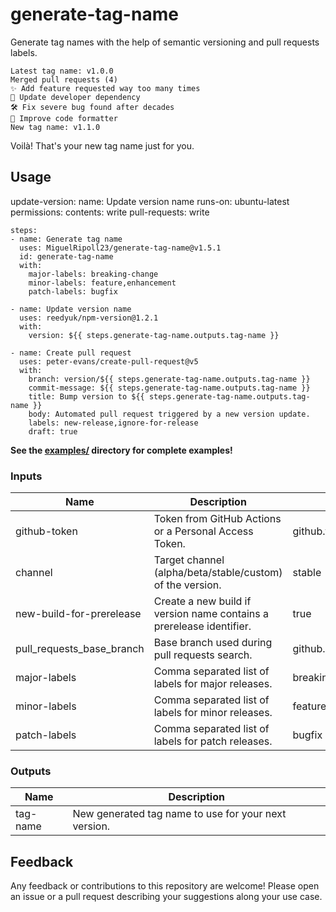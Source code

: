 # generate-tag-name

Generate tag names with the help of semantic versioning and pull requests labels.

    Latest tag name: v1.0.0
    Merged pull requests (4)
    ✨ Add feature requested way too many times
    🚫 Update developer dependency
    🛠️ Fix severe bug found after decades
    🚫 Improve code formatter
    New tag name: v1.1.0

Voilà! That's your new tag name just for you.

## Usage

update-version:
name: Update version name
runs-on: ubuntu-latest
permissions:
contents: write
pull-requests: write

    steps:
    - name: Generate tag name
      uses: MiguelRipoll23/generate-tag-name@v1.5.1
      id: generate-tag-name
      with:
        major-labels: breaking-change
        minor-labels: feature,enhancement
        patch-labels: bugfix

    - name: Update version name
      uses: reedyuk/npm-version@1.2.1
      with:
        version: ${{ steps.generate-tag-name.outputs.tag-name }}

    - name: Create pull request
      uses: peter-evans/create-pull-request@v5
      with:
        branch: version/${{ steps.generate-tag-name.outputs.tag-name }}
        commit-message: ${{ steps.generate-tag-name.outputs.tag-name }}
        title: Bump version to ${{ steps.generate-tag-name.outputs.tag-name }}
        body: Automated pull request triggered by a new version update.
        labels: new-release,ignore-for-release
        draft: true

**See the [examples/](/examples/) directory for complete examples!**

### Inputs

| Name                      | Description                                                          | Default             |
| ------------------------- | -------------------------------------------------------------------- | ------------------- |
| github-token              | Token from GitHub Actions or a Personal Access Token.                | github.token        |
| channel                   | Target channel (alpha/beta/stable/custom) of the version.            | stable              |
| new-build-for-prerelease  | Create a new build if version name contains a prerelease identifier. | true                |
| pull_requests_base_branch | Base branch used during pull requests search.                        | github.ref          |
| major-labels              | Comma separated list of labels for major releases.                   | breaking-change     |
| minor-labels              | Comma separated list of labels for minor releases.                   | feature,enhancement |
| patch-labels              | Comma separated list of labels for patch releases.                   | bugfix              |

### Outputs

| Name     | Description                                          |
| -------- | ---------------------------------------------------- |
| tag-name | New generated tag name to use for your next version. |

## Feedback

Any feedback or contributions to this repository are welcome! Please open an issue or a pull request describing your suggestions along your use case.
